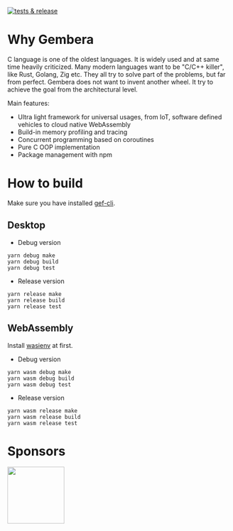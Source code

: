 [![tests & release](https://github.com/gembera/gef-core/actions/workflows/release.yml/badge.svg)](https://github.com/gembera/gef-core/actions/workflows/release.yml)

# Why Gembera
C language is one of the oldest languages. It is widely used and at same time heavily criticized. Many modern languages want to be "C/C++ killer", like Rust, Golang, Zig etc. They all try to solve part of the problems, but far from perfect. Gembera does not want to invent another wheel. It try to achieve the goal from the architectural level.

Main features:
* Ultra light framework for universal usages, from IoT, software defined vehicles to cloud native WebAssembly
* Build-in memory profiling and tracing
* Concurrent programming based on coroutines
* Pure C OOP implementation
* Package management with npm

# How to build
Make sure you have installed [gef-cli](https://github.com/gembera/gef-cli). 

## Desktop 
* Debug version 
```shell
yarn debug make
yarn debug build
yarn debug test
```
* Release version
```shell
yarn release make
yarn release build
yarn release test
```

## WebAssembly
Install [wasienv](https://github.com/wasienv/wasienv) at first.
* Debug version 
```shell
yarn wasm debug make
yarn wasm debug build
yarn wasm debug test
```
* Release version
```shell
yarn wasm release make
yarn wasm release build
yarn wasm release test
```

# Sponsors
[<img src="https://www.carota.ai/logo-512.png" width="128">](https://www.carota.ai)

